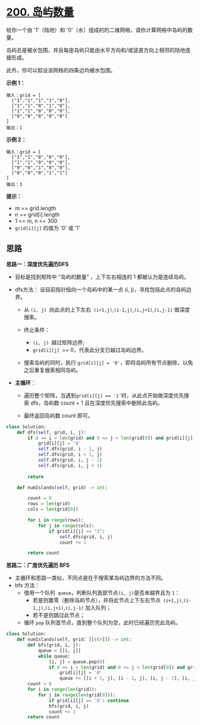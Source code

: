 # [200. 岛屿数量](https://leetcode-cn.com/problems/number-of-islands/)

给你一个由 '1'（陆地）和 '0'（水）组成的的二维网格，请你计算网格中岛屿的数量。

岛屿总是被水包围，并且每座岛屿只能由水平方向和/或竖直方向上相邻的陆地连接形成。

此外，你可以假设该网格的四条边均被水包围。

**示例 1：**

```
输入：grid = [
  ["1","1","1","1","0"],
  ["1","1","0","1","0"],
  ["1","1","0","0","0"],
  ["0","0","0","0","0"]
]
输出：1
```

**示例 2：**

```
输入：grid = [
  ["1","1","0","0","0"],
  ["1","1","0","0","0"],
  ["0","0","1","0","0"],
  ["0","0","0","1","1"]
]
输出：3
```

**提示：**

- m == grid.length
- n == grid[i].length
- 1 <= m, n <= 300
- `grid[i][j]` 的值为 '0' 或 '1'





## 思路

**思路一：深度优先遍历DFS**

- 目标是找到矩阵中 “岛屿的数量” ，上下左右相连的 1 都被认为是连续岛屿。

- dfs方法： 设目前指针指向一个岛屿中的某一点 (i, j)，寻找包括此点的岛屿边界。

  - 从 `(i, j) `向此点的上下左右` (i+1,j)`,`(i-1,j)`,`(i,j+1)`,`(i,j-1)` 做深度搜索。
  - 终止条件：
  
    - `(i, j) `越过矩阵边界;
    - `grid[i][j] `== 0，代表此分支已越过岛屿边界。
  - 搜索岛屿的同时，执行 `grid[i][j] = '0'`，即将岛屿所有节点删除，以免之后重复搜索相同岛屿。
  
  
  
- **主循环**：
  - 遍历整个矩阵，当遇到` grid[i][j] == '1' `时，从此点开始做深度优先搜索 dfs，岛屿数 count + 1 且在深度优先搜索中删除此岛屿。

  - 最终返回岛屿数 count 即可。



```python
class Solution:
    def dfs(self, grid, i, j):
        if 0 <= i < len(grid) and 0 <= j < len(grid[0]) and grid[i][j] == "1":
            grid[i][j] = '0'
            self.dfs(grid, i - 1, j)
            self.dfs(grid, i + 1, j)
            self.dfs(grid, i, j - 1)
            self.dfs(grid, i, j + 1)
            
        return

    def numIslands(self, grid) -> int:

        count = 0
        rows = len(grid)
        cols = len(grid[0])

        for i in range(rows):
            for j in range(cols):
                if grid[i][j] == "1":
                    self.dfs(grid, i, j)
                    count += 1

        return count

```



**思路二：广度优先遍历 BFS**

- 主循环和思路一类似，不同点是在于搜索某岛屿边界的方法不同。
- bfs 方法：
  - 借用一个队列` queue`，判断队列首部节点` (i, j) `是否未越界且为 `1`：
    - 若是则置零（删除岛屿节点），并将此节点上下左右节点` (i+1,j)`,`(i-1,j)`,`(i,j+1)`,`(i,j-1)` 加入队列；
    - 若不是则跳过此节点；
  - 循环 `pop` 队列首节点，直到整个队列为空，此时已经遍历完此岛屿。

```python
class Solution:
    def numIslands(self, grid: [[str]]) -> int:
        def bfs(grid, i, j):
            queue = [[i, j]]
            while queue:
                [i, j] = queue.pop(0)
                if 0 <= i < len(grid) and 0 <= j < len(grid[0]) and grid[i][j] == '1':
                    grid[i][j] = '0'
                    queue += [[i + 1, j], [i - 1, j], [i, j - 1], [i, j + 1]]
        count = 0
        for i in range(len(grid)):
            for j in range(len(grid[0])):
                if grid[i][j] == '0': continue
                bfs(grid, i, j)
                count += 1
        return count

```

